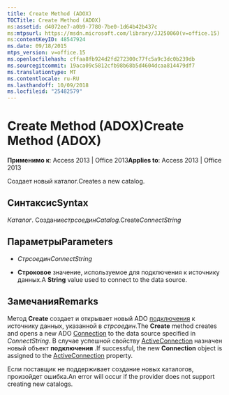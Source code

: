 ```yaml
---
title: Create Method (ADOX)
TOCTitle: Create Method (ADOX)
ms:assetid: d4072ee7-a0b9-7780-7be0-1d64b42b437c
ms:mtpsurl: https://msdn.microsoft.com/library/JJ250060(v=office.15)
ms:contentKeyID: 48547924
ms.date: 09/18/2015
mtps_version: v=office.15
ms.openlocfilehash: cffaa8fb924d2fd272300c77fc5a9c3dc0b239db
ms.sourcegitcommit: 19aca09c5812cfb98b68b5d4604dcaa814479df7
ms.translationtype: MT
ms.contentlocale: ru-RU
ms.lasthandoff: 10/09/2018
ms.locfileid: "25482579"
---
```

# <a name="create-method-adox"></a><span data-ttu-id="a84b6-102">Create Method (ADOX)</span><span class="sxs-lookup"><span data-stu-id="a84b6-102">Create Method (ADOX)</span></span>


<span data-ttu-id="a84b6-103">**Применимо к**: Access 2013 | Office 2013</span><span class="sxs-lookup"><span data-stu-id="a84b6-103">**Applies to**: Access 2013 | Office 2013</span></span>


<span data-ttu-id="a84b6-104">Создает новый каталог.</span><span class="sxs-lookup"><span data-stu-id="a84b6-104">Creates a new catalog.</span></span>

## <a name="syntax"></a><span data-ttu-id="a84b6-105">Синтаксис</span><span class="sxs-lookup"><span data-stu-id="a84b6-105">Syntax</span></span>

<span data-ttu-id="a84b6-106">*Каталог*. Создание*стрсоедин*</span><span class="sxs-lookup"><span data-stu-id="a84b6-106">*Catalog*.Create*ConnectString*</span></span>

## <a name="parameters"></a><span data-ttu-id="a84b6-107">Параметры</span><span class="sxs-lookup"><span data-stu-id="a84b6-107">Parameters</span></span>

  - <span data-ttu-id="a84b6-108">*Стрсоедин*</span><span class="sxs-lookup"><span data-stu-id="a84b6-108">*ConnectString*</span></span>

  - <span data-ttu-id="a84b6-109">**Строковое** значение, используемое для подключения к источнику данных.</span><span class="sxs-lookup"><span data-stu-id="a84b6-109">A **String** value used to connect to the data source.</span></span>

## <a name="remarks"></a><span data-ttu-id="a84b6-110">Замечания</span><span class="sxs-lookup"><span data-stu-id="a84b6-110">Remarks</span></span>

<span data-ttu-id="a84b6-111">Метод **Create** создает и открывает новый ADO [подключения](connection-object-ado.md) к источнику данных, указанной в *стрсоедин*.</span><span class="sxs-lookup"><span data-stu-id="a84b6-111">The **Create** method creates and opens a new ADO [Connection](connection-object-ado.md) to the data source specified in *ConnectString*.</span></span> <span data-ttu-id="a84b6-112">В случае успешной свойству [ActiveConnection](activeconnection-property-adox.md) назначен новый объект **подключения** .</span><span class="sxs-lookup"><span data-stu-id="a84b6-112">If successful, the new **Connection** object is assigned to the [ActiveConnection](activeconnection-property-adox.md) property.</span></span>

<span data-ttu-id="a84b6-113">Если поставщик не поддерживает создание новых каталогов, произойдет ошибка.</span><span class="sxs-lookup"><span data-stu-id="a84b6-113">An error will occur if the provider does not support creating new catalogs.</span></span>

